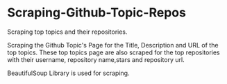 # Scraping-Github-Topic-Repos
Scraping top topics and their repositories.


Scraping the Github Topic's Page for the Title, Description and URL of the top topics.
These top topics page are also scraped for the top repositories with their username, repository name,stars and repository url.

BeautifulSoup Library is used for scraping.

